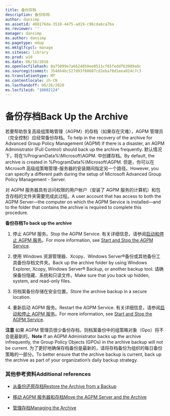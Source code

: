 ```yaml
---
title: 备份存档
description: 备份存档
author: dansimp
ms.assetid: 400176da-3518-4475-ad19-c96cda6ca7ba
ms.reviewer: ''
manager: dansimp
ms.author: dansimp
ms.pagetype: mdop
ms.mktglfcycl: manage
ms.sitesec: library
ms.prod: w10
ms.date: 06/16/2016
ms.openlocfilehash: 8a75099e7a6624850ee0511cf65feddf63909a0c
ms.sourcegitcommit: 354664bc527d93f80687cd2eba70d1eea024c7c3
ms.translationtype: MT
ms.contentlocale: zh-CN
ms.lasthandoff: 06/26/2020
ms.locfileid: "10802124"
---
```

# <span data-ttu-id="f78a8-103">备份存档</span><span class="sxs-lookup"><span data-stu-id="f78a8-103">Back Up the Archive</span></span>


<span data-ttu-id="f78a8-104">若要帮助恢复高级组策略管理（AGPM）的存档（如果存在灾难），AGPM 管理员（完全控制）应经常备份存档。</span><span class="sxs-lookup"><span data-stu-id="f78a8-104">To help in the recovery of the archive for Advanced Group Policy Management (AGPM) if there is a disaster, an AGPM Administrator (Full Control) should back up the archive frequently.</span></span> <span data-ttu-id="f78a8-105">默认情况下，将在%ProgramData%\\Microsoft\\AGPM. 中创建存档。</span><span class="sxs-lookup"><span data-stu-id="f78a8-105">By default, the archive is created in %ProgramData%\\Microsoft\\AGPM.</span></span> <span data-ttu-id="f78a8-106">但是，你可以在 Microsoft 高级组策略管理-服务器的安装期间指定另一个路径。</span><span class="sxs-lookup"><span data-stu-id="f78a8-106">However, you can specify a different path during the setup of Microsoft Advanced Group Policy Management - Server.</span></span>

<span data-ttu-id="f78a8-107">对 AGPM 服务器具有访问权限的用户帐户（安装了 AGPM 服务的计算机）和包含存档的文件夹需要完成此过程。</span><span class="sxs-lookup"><span data-stu-id="f78a8-107">A user account that has access to both the AGPM Server—the computer on which the AGPM Service is installed—and to the folder that contains the archive is required to complete this procedure.</span></span>

**<span data-ttu-id="f78a8-108">备份存档</span><span class="sxs-lookup"><span data-stu-id="f78a8-108">To back up the archive</span></span>**

1.  <span data-ttu-id="f78a8-109">停止 AGPM 服务。</span><span class="sxs-lookup"><span data-stu-id="f78a8-109">Stop the AGPM Service.</span></span> <span data-ttu-id="f78a8-110">有关详细信息，请参阅[启动和停止 AGPM 服务](start-and-stop-the-agpm-service-agpm30ops.md)。</span><span class="sxs-lookup"><span data-stu-id="f78a8-110">For more information, see [Start and Stop the AGPM Service](start-and-stop-the-agpm-service-agpm30ops.md).</span></span>

2.  <span data-ttu-id="f78a8-111">使用 Windows 资源管理器、Xcopy、Windows Server®备份或其他备份工具备份存档文件夹。</span><span class="sxs-lookup"><span data-stu-id="f78a8-111">Back up the archive folder by using Windows Explorer, Xcopy, Windows Server® Backup, or another backup tool.</span></span> <span data-ttu-id="f78a8-112">请确保备份隐藏、系统和只读文件。</span><span class="sxs-lookup"><span data-stu-id="f78a8-112">Make sure that you back up hidden, system, and read-only files.</span></span>

3.  <span data-ttu-id="f78a8-113">将档案备份存储在安全位置。</span><span class="sxs-lookup"><span data-stu-id="f78a8-113">Store the archive backup in a secure location.</span></span>

4.  <span data-ttu-id="f78a8-114">重新启动 AGPM 服务。</span><span class="sxs-lookup"><span data-stu-id="f78a8-114">Restart the AGPM Service.</span></span> <span data-ttu-id="f78a8-115">有关详细信息，请参阅[启动和停止 AGPM 服务](start-and-stop-the-agpm-service-agpm30ops.md)。</span><span class="sxs-lookup"><span data-stu-id="f78a8-115">For more information, see [Start and Stop the AGPM Service](start-and-stop-the-agpm-service-agpm30ops.md).</span></span>

<span data-ttu-id="f78a8-116">**注意** 如果 AGPM 管理员很少备份存档，则档案备份中的组策略对象（Gpo）将不会是最新的。</span><span class="sxs-lookup"><span data-stu-id="f78a8-116">**Note** If an AGPM Administrator backs up the archive infrequently, the Group Policy Objects (GPOs) in the archive backup will not be current.</span></span> <span data-ttu-id="f78a8-117">为了更好地确保存档备份是最新的，请将存档备份为组织的每日备份策略的一部分。</span><span class="sxs-lookup"><span data-stu-id="f78a8-117">To better ensure that the archive backup is current, back up the archive as part of your organization’s daily backup strategy.</span></span>

 

### <span data-ttu-id="f78a8-118">其他参考资料</span><span class="sxs-lookup"><span data-stu-id="f78a8-118">Additional references</span></span>

-   [<span data-ttu-id="f78a8-119">从备份还原存档</span><span class="sxs-lookup"><span data-stu-id="f78a8-119">Restore the Archive from a Backup</span></span>](restore-the-archive-from-a-backup.md)

-   [<span data-ttu-id="f78a8-120">移动 AGPM 服务器和存档</span><span class="sxs-lookup"><span data-stu-id="f78a8-120">Move the AGPM Server and the Archive</span></span>](move-the-agpm-server-and-the-archive.md)

-   [<span data-ttu-id="f78a8-121">管理存档</span><span class="sxs-lookup"><span data-stu-id="f78a8-121">Managing the Archive</span></span>](managing-the-archive.md)

 

 





